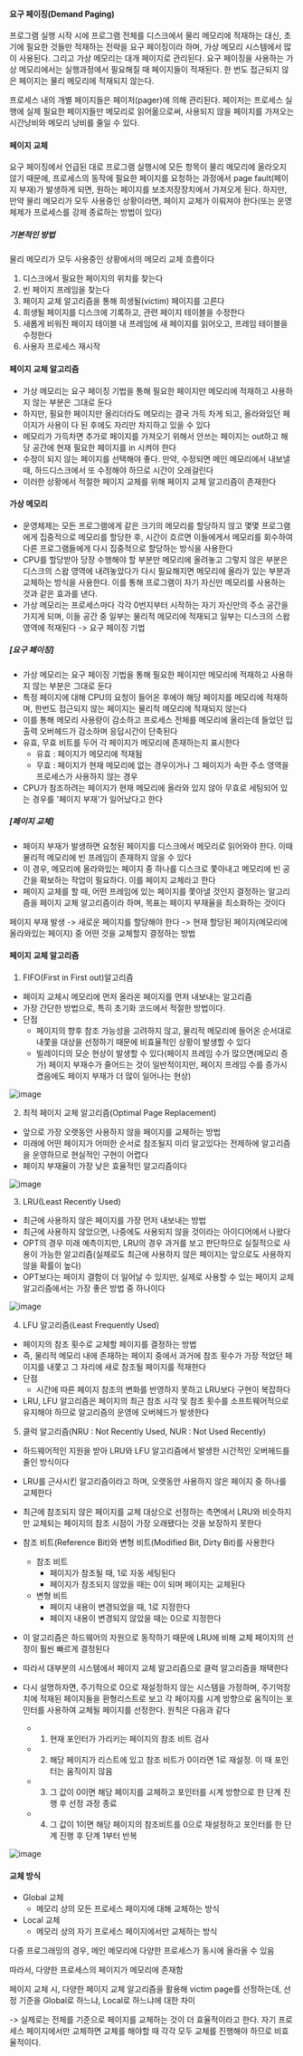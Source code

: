 #### 요구 페이징(Demand Paging)

프로그램 실행 시작 시에 프로그램 전체를 디스크에서 물리 메모리에 적재하는 대신, 초기에 필요한 것들만 적재하는
전략을 요구 페이징이라 하며, 가상 메모리 시스템에서 많이 사용된다. 그리고 가상 메모리는 대개 페이지로 관리된다.
요구 페이징을 사용하는 가상 메모리에서는 실행과정에서 필요해질 때 페이지들이 적재된다. 한 번도 접근되지 않은
페이지는 물리 메모리에 적재되지 않는다.

프로세스 내의 개별 페이지들은 페이저(pager)에 의해 관리된다. 페이저는 프로세스 실행에 실제 필요한 페이지들만
메모리로 읽어옮으로써, 사용되지 않을 페이지를 가져오는 시간낭비와 메모리 낭비를 줄일 수 있다.

#### 페이지 교체

요구 페이징에서 언급된 대로 프로그램 실행시에 모든 항목이 물리 메모리에 올라오지 않기 때문에, 프로세스의 동작에
필요한 페이지를 요청하는 과정에서 page fault(페이지 부재)가 발생하게 되면, 원하는 페이지를 보조저장장치에서 
가져오게 된다. 하지만, 만약 물리 메모리가 모두 사용중인 상황이라면, 페이지 교체가 이뤄져야 한다(또는 운영체제가
프로세스를 강제 종료하는 방법이 있다)

##### 기본적인 방법

물리 메모리가 모두 사용중인 상황에서의 메모리 교체 흐름이다
1. 디스크에서 필요한 페이지의 위치를 찾는다
2. 빈 페이지 프레임을 찾는다
  1. 페이지 교체 알고리즘을 통해 희생될(victim) 페이지를 고른다
  2. 희생될 페이지를 디스크에 기록하고, 관련 페이지 테이블을 수정한다
3. 새롭게 비워진 페이지 테이블 내 프레임에 새 페이지를 읽어오고, 프레임 테이블을 수정한다
4. 사용자 프로세스 재시작


#### 페이지 교체 알고리즘

- 가상 메모리는 요구 페이징 기법을 통해 필요한 페이지만 메모리에 적재하고 사용하지 않는 부분은 그대로 둔다
- 하지만, 필요한 페이지만 올리더라도 메모리는 결국 가득 차게 되고, 올라와있던 페이지가 사용이 다 된 후에도
자리만 차지하고 있을 수 있다
- 메모리가 가득차면 추가로 페이지를 가져오기 위해서 안쓰는 페이지는 out하고 해당 공간에 현재 필요한 페이지를 in
시켜야 한다
- 수정이 되지 않는 페이지를 선택해야 좋다. 만약, 수정되면 메인 메모리에서 내보낼 때, 하드디스크에서 또 수정해야
하므로 시간이 오래걸린다
- 이러한 상황에서 적절한 페이지 교체를 위해 페이지 교체 알고리즘이 존재한다

#### 가상 메모리
- 운영체제는 모든 프로그램에게 같은 크기의 메모리를 할당하지 않고 몇몇 프로그램에게 집중적으로 메모리를 할당한
후, 시간이 흐르면 이들에게서 메모리를 회수하여 다른 프로그램들에게 다시 집중적으로 할당하는 방식을 사용한다
- CPU를 할당받아 당장 수행해야 할 부분만 메모리에 올려놓고 그렇지 않은 부분은 디스크의 스왑 영역에 내려놓았다가
다시 필요해지면 메모리에 올라가 있는 부분과 교체하는 방식을 사용한다. 이를 통해 프로그램이 자기 자신만 메모리를
사용하는 것과 같은 효과를 낸다.
- 가상 메모리는 프로세스마다 각각 0번지부터 시작하는 자기 자신만의 주소 공간을 가지게 되며, 이들 공간 중
일부는 물리적 메모리에 적재되고 일부는 디스크의 스왑 영역에 적재된다 -> 요구 페이징 기법

##### [요구 페이징]
- 가상 메모리는 요구 페이징 기법을 통해 필요한 페이지만 메모리에 적재하고 사용하지 않는 부분은 그대로 둔다
- 특정 페이지에 대해 CPU의 요청이 들어온 후에야 해당 페이지를 메모리에 적재하며, 한번도 접근되지 않는 페이지는
물리적 메모리에 적재되지 않는다
- 이를 통해 메모리 사용량이 감소하고 프로세스 전체를 메모리에 올리는데 들었던 입출력 오버헤드가 감소하며 응답시간이
단축된다
- 유효, 무효 비트를 두어 각 페이지가 메모리에 존재하는지 표시한다
  - 유효 : 페이지가 메모리에 적재됨
  - 무효 : 페이지가 현재 메모리에 없는 경우이거나 그 페이지가 속한 주소 영역을 프로세스가 사용하지 않는 경우
- CPU가 참조하려는 페이지가 현재 메모리에 올라와 있지 않아 무효로 세팅되어 있는 경우를 '페이지 부재'가 일어났다고 한다

##### [페이지 교체]
- 페이지 부재가 발생하면 요청된 페이지를 디스크에서 메모리로 읽어와야 한다. 이때 물리적 메모리에 빈 프레임이
존재하지 않을 수 있다
- 이 경우, 메모리에 올라와있는 페이지 중 하나를 디스크로 쫓아내고 메모리에 빈 공간을 확보하는 작업이 필요하다.
이를 페이지 교체라고 한다
- 페이지 교체를 할 때, 어떤 프레임에 있는 페이지를 쫓아낼 것인지 결정하는 알고리즘을 페이지 교체 알고리즘이라 
하며, 목표는 페이지 부재율을 최소화하는 것이다

페이지 부재 발생 -> 새로운 페이지를 할당해야 한다 -> 현재 할당된 페이지(메모리에 올라와있는 페이지) 중 
어떤 것을 교체할지 결정하는 방법

#### 페이지 교체 알고리즘
1. FIFO(First in First out)알고리즘
  - 페이지 교체시 메모리에 먼저 올라온 페이지를 먼저 내보내는 알고리즘
  - 가장 간단한 방법으로, 특히 초기화 코드에서 적절한 방법이다.
  - 단점
    - 페이지의 향후 참조 가능성을 고려하지 않고, 물리적 메모리에 들어온 순서대로 내쫓을 대상을 선정하기
    때문에 비효율적인 상황이 발생할 수 있다
    - 빌레이디의 모순 현상이 발생할 수 있다(페이지 프레임 수가 많으면(메모리 증가) 페이지 부재수가 줄어드는
    것이 일반적이지만, 페이지 프레임 수를 증가시켰음에도 페이지 부재가 더 많이 일어나는 현상)
    
![image](https://user-images.githubusercontent.com/67304980/131462699-fecee92b-517f-43bc-b4f6-aa5e51f2d479.png)

2. 최적 페이지 교체 알고리즘(Optimal Page Replacement)
  - 앞으로 가장 오랫동안 사용하지 않을 페이지를 교체하는 방법
  - 미래에 어떤 페이지가 어떠한 순서로 참조될지 미리 알고있다는 전제하에 알고리즘을 운영하므로 현실적인 구현이 어렵다
  - 페이지 부재율이 가장 낮은 효율적인 알고리즘이다

![image](https://user-images.githubusercontent.com/67304980/131462918-cd3a9b25-eafb-4b36-9849-552b3911be64.png)

3. LRU(Least Recently Used)
  - 최근에 사용하지 않은 페이지를 가장 먼저 내보내는 방법
  - 최근에 사용하지 않았으면, 나중에도 사용되지 않을 것이라는 아이디어에서 나왔다
  - OPT의 경우 미래 예측이지만, LRU의 경우 과거를 보고 판단하므로 실질적으로 사용이 가능한 알고리즘(실제로도
  최근에 사용하지 않은 페이지는 앞으로도 사용하지 않을 확률이 높다)
  - OPT보다는 페이지 결함이 더 일어날 수 있지만, 실제로 사용할 수 있는 페이지 교체 알고리즘에서는 가장 좋은
  방법 중 하나이다
  
![image](https://user-images.githubusercontent.com/67304980/131463323-246653e1-4ec5-4a31-9b86-a24dc6a4b7be.png)

4. LFU 알고리즘(Least Frequently Used)
  - 페이지의 참조 횟수로 교체할 페이지를 결정하는 방법
  - 즉, 물리적 메모리 내에 존재하는 페이지 중에서 과거에 참조 횟수가 가장 적었던 페이지를 내쫓고 그 자리에
  새로 참조될 페이지를 적재한다
  - 단점
    - 시간에 따른 페이지 참조의 변화를 반영하지 못하고 LRU보다 구현이 복잡하다
  - LRU, LFU 알고리즘은 페이지의 최근 참조 시각 및 참조 횟수를 소프트웨어적으로 유지해야 하므로 알고리즘의
  운영에 오버헤드가 발생한다

5. 클럭 알고리즘(NRU : Not Recently Used, NUR : Not Used Recently)
  - 하드웨어적인 지원을 받아 LRU와 LFU 알고리즘에서 발생한 시간적인 오버헤드를 줄인 방식이다
  - LRU를 근사시킨 알고리즘이라고 하며, 오랫동안 사용하지 않은 페이지 중 하나를 교체한다
  - 최근에 참조되지 않은 페이지를 교체 대상으로 선정하는 측면에서 LRU와 비슷하지만 교체되는 페이지의 
  참조 시점이 가장 오래됐다는 것을 보장하지 못한다
  - 참조 비트(Reference Bit)와 변형 비트(Modified Bit, Dirty Bit)를 사용한다
    - 참조 비트
      - 페이지가 참조될 때, 1로 자동 세팅된다
      - 페이지가 참조되지 않았을 때는 0이 되며 페이지는 교체된다
    - 변형 비트
      - 페이지 내용이 변경되었을 때, 1로 지정한다
      - 페이지 내용이 변경되지 않았을 때는 0으로 지정한다
  - 이 알고리즘은 하드웨어의 자원으로 동작하기 때문에 LRU에 비해 교체 페이지의 선정이 훨씬 빠르게 결정된다
  - 따라서 대부분의 시스템에서 페이지 교체 알고리즘으로 클럭 알고리즘을 채택한다

  - 다시 설명하자면, 주기적으로 0으로 재설정하지 않는 시스템을 가정하며, 주기억장치에 적재된 페이지들을 환형리스트로 보고 각 페이지를 시계 방향으로 움직이는 포인터를 사용하여 교체될 페이지를 선정한다. 원칙은 다음과 같다
    - 1. 현재 포인터가 가리키는 페이지의 참조 비트 검사
    - 2. 해당 페이지가 리스트에 있고 참조 비트가 0이라면 1로 재설정. 이 때 포인터는 움직이지 않음
    - 3. 그 값이 0이면 해당 페이지를 교체하고 포인터를 시계 방향으로 한 단계 진행 후 선정 과정 종료
    - 4. 그 값이 1이면 해당 페이지의 참조비트를 0으로 재설정하고 포인터를 한 단계 진행 후 단계 1부터 반복

![image](https://user-images.githubusercontent.com/67304980/133871683-f4861ef3-c0f2-4aac-84f5-13222c6d28b2.png)



#### 교체 방식
- Global 교체
  - 메모리 상의 모든 프로세스 페이지에 대해 교체하는 방식
- Local 교체
  - 메모리 상의 자기 프로세스 페이지에서만 교체하는 방식

다중 프로그래밍의 경우, 메인 메모리에 다양한 프로세스가 동시에 올라올 수 있음

따라서, 다양한 프로세스의 페이지가 메모리에 존재함

페이지 교체 시, 다양한 페이지 교체 알고리즘을 활용해 victim page를 선정하는데, 선정 기준을 Global로 하느냐,
Local로 하느냐에 대한 차이

-> 실제로는 전체를 기준으로 페이지를 교체하는 것이 더 효율적이라고 한다. 자기 프로세스 페이지에서만 교체하면
교체를 해야할 때 각각 모두 교체를 진행해야 하므로 비효율적이다.





















